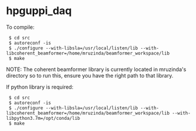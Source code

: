 # hpguppi_daq

To compile:
```
 $ cd src
 $ autoreconf -is
 $ ./configure --with-libsla=/usr/local/listen/lib --with-libcoherent_beamformer=/home/mruzinda/beamformer_workspace/lib
 $ make
 ```

NOTE: The coherent beamformer library is currently located in mruzinda's directory so to run this, ensure you have the right path to that library.

If python library is required:

```
 $ cd src
 $ autoreconf -is
 $ ./configure --with-libsla=/usr/local/listen/lib --with-libcoherent_beamformer=/home/mruzinda/beamformer_workspace/lib --with-libpython3.7m=/opt/conda/lib
 $ make
 ```
